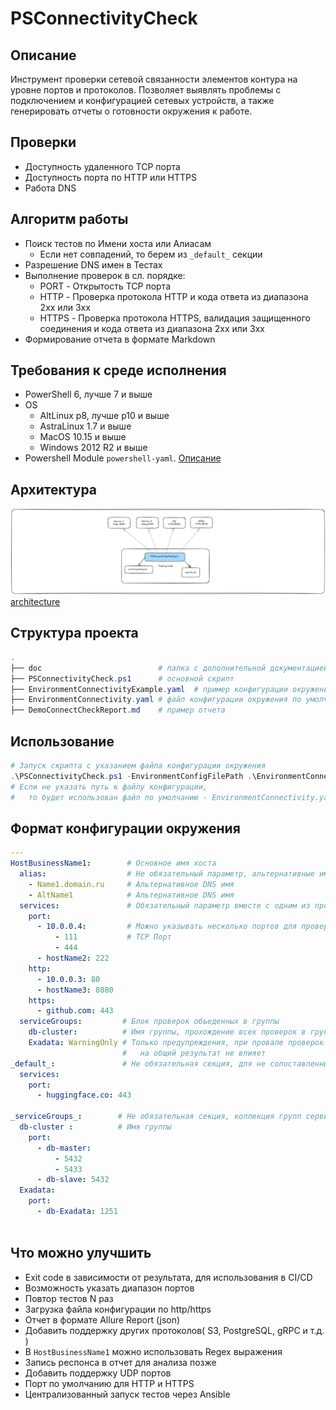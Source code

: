 # PSConnectivityCheck

## Описание

Инструмент проверки сетевой связанности элементов контура на уровне портов и протоколов. Позволяет выявлять проблемы с подключением и конфигурацией сетевых устройств, а также генерировать отчеты о готовности окружения к работе.

## Проверки

- Доступность удаленного TCP порта
- Доступность порта по  HTTP или HTTPS
- Работа DNS

## Алгоритм работы

- Поиск тестов по Имени хоста или Алиасам
  - Если нет совпадений, то берем из `_default_` секции
- Разрешение DNS имен в Тестах
- Выполнение проверок в сл. порядке:
  - PORT - Открытость TCP порта
  - HTTP - Проверка протокола HTTP и кода ответа из диапазона 2xx или 3xx
  - HTTPS - Проверка протокола HTTPS, валидация защищенного соединения и кода ответа из диапазона 2xx или 3xx
- Формирование отчета в формате Markdown  

## Требования к среде исполнения

- PowerShell 6, лучше 7 и выше
- OS
  - AltLinux p8, лучше p10 и выше
  - AstraLinux 1.7 и выше
  - MacOS 10.15 и выше
  - Windows 2012 R2 и выше
- Powershell Module `powershell-yaml`. [Описание](doc/readme.md)

## Архитектура

![architecture](doc/architecture.png)
[architecture](doc/architecture.excalidraw)

## Структура проекта

```powershell
.
├── doc                          # папка с дополнительной документацией
├── PSConnectivityCheck.ps1      # основной скрипт
├── EnvironmentConnectivityExample.yaml  # пример конфигурации окружения
├── EnvironmentConnectivity.yaml # файл конфигурации окружения по умолчанию
├── DemoConnectCheckReport.md    # пример отчета
```

## Использование

```powershell
# Запуск скрипта с указанием файла конфигурации окружения
.\PSConnectivityCheck.ps1 -EnvironmentConfigFilePath .\EnvironmentConnectivityExample.yaml
# Если не указать путь к файлу конфигурации, 
#   то будет использован файл по умолчанию - EnvironmentConnectivity.yaml
```

## Формат конфигурации окружения

```yaml
---
HostBusinessName1:        # Основное имя хоста
  alias:                  # Не обязательный параметр, альтернативные имена хоста
    - Name1.domain.ru     # Альтернативное DNS имя
    - AltName1            # Альтернативное DNS имя
  services:               # Обязательный параметр вместе с одним из протоколов
    port:
      - 10.0.0.4:         # Можно указывать несколько портов для проверки
          - 111           # TCP Порт
          - 444
      - hostName2: 222
    http:
      - 10.0.0.3: 80
      - hostName3: 8080
    https:
      - github.com: 443
  serviceGroups:         # Блок проверок объеденных в группы
    db-cluster:          # Имя группы, прохождение всех проверок в группе обязательно
    Exadata: WarningOnly # Только предупреждения, при провале проверок в группе,
                         #   на общий результат не влияет
_default_:               # Не обязательная секция, для не сопоставленных хостов
  services:
    port:
      - huggingface.co: 443

_serviceGroups_:        # Не обязательная секция, коллекция групп сервисов
  db-cluster :          # Имя группы
    port:
      - db-master:
          - 5432
          - 5433
      - db-slave: 5432
  Exadata:
    port:
      - db-Exadata: 1251
 
```

## Что можно улучшить

- Exit code в зависимости от результата, для использования в CI/CD
- Возможность указать диапазон портов
- Повтор тестов N раз
- Загрузка файла конфигурации по http/https
- Отчет в формате Allure Report (json)
- Добавить поддержку других протоколов( S3, PostgreSQL, gRPC и т.д. )
- В `HostBusinessName1` можно использовать Regex выражения
- Запись респонса в отчет для анализа позже
- Добавить поддержку UDP портов
- Порт по умолчанию для HTTP и HTTPS
- Централизованный запуск тестов через Ansible
